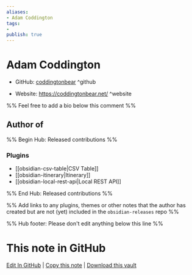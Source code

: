 ```yaml
---
aliases:
- Adam Coddington
tags:
- 
publish: true
---
```


# Adam Coddington

- GitHub: [coddingtonbear](https://github.com/coddingtonbear/) ^github
<!-- - Discord: `@` ^discord-->
- Website: <https://coddingtonbear.net/> ^website
<!-- - [[Publish sites|Publish site]]: ^publish-->

%% Feel free to add a bio below this comment %%


## Author of

%% Begin Hub: Released contributions %%
### Plugins
- [[obsidian-csv-table|CSV Table]]
- [[obsidian-itinerary|Itinerary]]
- [[obsidian-local-rest-api|Local REST API]]

%% End Hub: Released contributions %%

%% Add links to any plugins, themes or other notes that the author has created but are not (yet) included in the `obsidian-releases` repo %%

<!--
### Unlisted plugins
-->

<!--
### Others
-->

<!--
## Sponsor this author

- [[GitHub sponsors]]: [Sponsor @coddingtonbear on GitHub Sponsors](https://github.com/sponsors/coddingtonbear) ^github-sponsor
- [[Buy me a coffee]]: ^buy-me-a-coffee
- [[PayPal]]: ^paypal
- [[Patreon]]: ^patreon

-->

<!--
## Follow this author
-->

<!-- - [[YouTube Channels|On YouTube]]: <https://> ^youtube-->
<!-- - Twitter: <https://> ^twitter-->
<!-- - ... -->

%% Hub footer: Please don't edit anything below this line %%

# This note in GitHub

<span class="git-footer">[Edit In GitHub](https://github.dev/obsidian-community/obsidian-hub/blob/main/01%20-%20Community/People/coddingtonbear.md "git-hub-edit-note") | [Copy this note](https://raw.githubusercontent.com/obsidian-community/obsidian-hub/main/01%20-%20Community/People/coddingtonbear.md "git-hub-copy-note") | [Download this vault](https://github.com/obsidian-community/obsidian-hub/archive/refs/heads/main.zip "git-hub-download-vault") </span>
